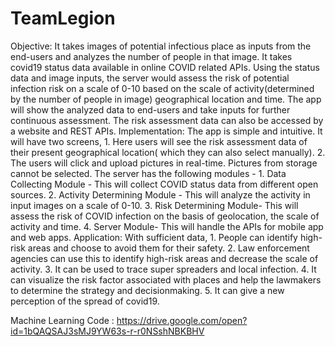 # TeamLegion

Objective: It takes images of potential infectious place as inputs from the end-users and analyzes the
number of people in that image. It takes covid19 status data available in online COVID related APIs.
Using the status data and image inputs, the server would assess the risk of potential infection risk on a
scale of 0-10 based on the scale of activity(determined by the number of people in image) geographical
location and time. The app will show the analyzed data to end-users and take inputs for further
continuous assessment. The risk assessment data can also be accessed by a website and REST APIs.
Implementation: The app is simple and intuitive. It will have two screens, 1. Here users will see the risk
assessment data of their present geographical location( which they can also select manually). 2. The
users will click and upload pictures in real-time. Pictures from storage cannot be selected. The server
has the following modules - 1. Data Collecting Module - This will collect COVID status data from different
open sources. 2. Activity Determining Module - This will analyze the activity in input images on a scale
of 0-10. 3. Risk Determining Module- This will assess the risk of COVID infection on the basis of
geolocation, the scale of activity and time. 4. Server Module- This will handle the APIs for mobile app and
web apps.
Application: With sufficient data, 1. People can identify high-risk areas and choose to avoid them for
their safety. 2. Law enforcement agencies can use this to identify high-risk areas and decrease the scale
of activity. 3. It can be used to trace super spreaders and local infection. 4. It can visualize the risk
factor associated with places and help the lawmakers to determine the strategy and decisionmaking. 5.
It can give a new perception of the spread of covid19.

Machine Learning Code : https://drive.google.com/open?id=1bQAQSAJ3sMJ9YW63s-r-r0NSshNBKBHV

